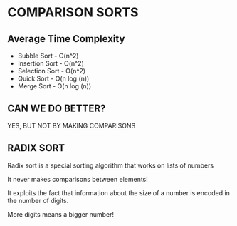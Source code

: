 # COMPARISON SORTS

## Average Time Complexity

- Bubble Sort - O(n^2)
- Insertion Sort - O(n^2)
- Selection Sort - O(n^2)
- Quick Sort - O(n log (n))
- Merge Sort - O(n log (n))

## CAN WE DO BETTER?

YES, BUT NOT BY MAKING COMPARISONS

## RADIX SORT

Radix sort is a special sorting algorithm that works on lists of numbers

It never makes comparisons between elements!

It exploits the fact that information about the size of a number is encoded in the number of digits.

More digits means a bigger number!
